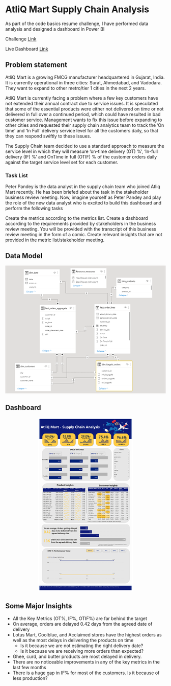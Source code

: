 # AtliQ Mart Supply Chain Analysis
As part of the code basics resume challenge, I have performed data analysis and designed a dashboard in Power BI

Challenge [Link](https://codebasics.io/event/codebasics-resume-project-challenge)

Live Dashboard [Link](https://app.powerbi.com/view?r=eyJrIjoiZmExMWZlYzItYjZmYi00MzkxLTk4OTYtNzE3ZjkzY2M1ODg5IiwidCI6ImRmODY3OWNkLWE4MGUtNDVkOC05OWFjLWM4M2VkN2ZmOTVhMCJ9&embedImagePlaceholder=true&pageName=ReportSectionbb73b81a4bcbda5959b7)

## Problem statement

AtliQ Mart is a growing FMCG manufacturer headquartered in Gujarat, India. It is currently operational in three cities: Surat, Ahmedabad, and Vadodara. They want to expand to other metro/tier 1 cities in the next 2 years.

AtliQ Mart is currently facing a problem where a few key customers have not extended their annual contract due to service issues. It is speculated that some of the essential products were either not delivered on time or not delivered in full over a continued period, which could have resulted in bad customer service. Management wants to fix this issue before expanding to other cities and requested their supply chain analytics team to track the ’On time’ and ‘In Full’ delivery service level for all the customers daily, so that they can respond swiftly to these issues.

The Supply Chain team decided to use a standard approach to measure the service level in which they will measure ‘on-time delivery (OT) %’, ‘In-full delivery (IF) %’ and OnTime in full (OTIF) % of the customer orders daily against the target service level set for each customer.


### Task List

Peter Pandey is the data analyst in the supply chain team who joined Atliq Mart recently. He has been briefed about the task in the stakeholder business review meeting. Now, imagine yourself as Peter Pandey and play the role of the new data analyst who is excited to build this dashboard and perform the following tasks

Create the metrics according to the metrics list.
Create a dashboard according to the requirements provided by stakeholders in the business review meeting. You will be provided with the transcript of this business review meeting in the form of a comic.
Create relevant insights that are not provided in the metric list/stakeholder meeting.


## Data Model 

<p align="center">
  <img src="https://github.com/GOKUL-R18/Supply-Chain-Analysis/blob/main/Resources/data_model.png" height="400">
</p>

## Dashboard 

<p align="center">
  <img src="https://github.com/GOKUL-R18/Supply-Chain-Analysis/blob/main/Resources/Dashboard.jpg" width="300">
</p>

## Some Major Insights 

- All the Key Metrics (OT%, IF%, OTIF%) are far behind the target
- On average, orders are delayed 0.42 days from the agreed date of delivery
- Lotus Mart, Coolblue, and Acclaimed stores have the highest orders as well as the most delays in delivering the products on time 
  - Is it because we are not estimating the right delivery date?
  - Is it because we are receiving more orders than expected?
- Ghee, curd, and butter products are most delayed in delivery. 
- There are no noticeable improvements in any of the key metrics in the last few months
- There is a huge gap in IF% for most of the customers. Is it because of less production?
